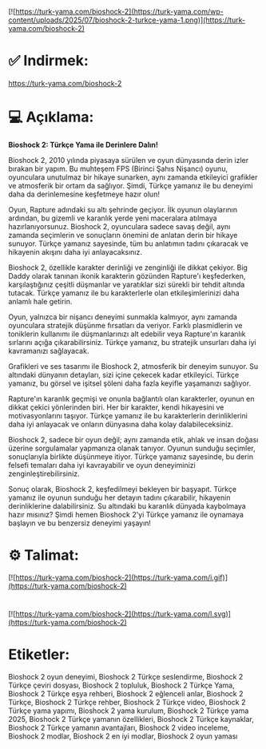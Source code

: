 [![https://turk-yama.com/bioshock-2](https://turk-yama.com/wp-content/uploads/2025/07/bioshock-2-turkce-yama-1.png)](https://turk-yama.com/bioshock-2)
# ✅ Indirmek:
https://turk-yama.com/bioshock-2
# 💻 Açıklama:
**Bioshock 2: Türkçe Yama ile Derinlere Dalın!**

Bioshock 2, 2010 yılında piyasaya sürülen ve oyun dünyasında derin izler bırakan bir yapım. Bu muhteşem FPS (Birinci Şahıs Nişancı) oyunu, oyunculara unutulmaz bir hikaye sunarken, aynı zamanda etkileyici grafikler ve atmosferik bir ortam da sağlıyor. Şimdi, Türkçe yamanız ile bu deneyimi daha da derinlemesine keşfetmeye hazır olun!

Oyun, Rapture adındaki su altı şehrinde geçiyor. İlk oyunun olaylarının ardından, bu gizemli ve karanlık yerde yeni maceralara atılmaya hazırlanıyorsunuz. Bioshock 2, oyunculara sadece savaş değil, aynı zamanda seçimlerin ve sonuçların önemini de anlatan derin bir hikaye sunuyor. Türkçe yamanız sayesinde, tüm bu anlatımın tadını çıkaracak ve hikayenin akışını daha iyi anlayacaksınız.

Bioshock 2, özellikle karakter derinliği ve zenginliği ile dikkat çekiyor. Big Daddy olarak tanınan ikonik karakterin gözünden Rapture'ı keşfederken, karşılaştığınız çeşitli düşmanlar ve yaratıklar sizi sürekli bir tehdit altında tutacak. Türkçe yamanız ile bu karakterlerle olan etkileşimlerinizi daha anlamlı hale getirin.

Oyun, yalnızca bir nişancı deneyimi sunmakla kalmıyor, aynı zamanda oyunculara stratejik düşünme fırsatları da veriyor. Farklı plasmidlerin ve toniklerin kullanımı ile düşmanlarınızı alt edebilir veya Rapture'ın karanlık sırlarını açığa çıkarabilirsiniz. Türkçe yamanız, bu stratejik unsurları daha iyi kavramanızı sağlayacak.

Grafikleri ve ses tasarımı ile Bioshock 2, atmosferik bir deneyim sunuyor. Su altındaki dünyanın detayları, sizi içine çekecek kadar etkileyici. Türkçe yamanız, bu görsel ve işitsel şöleni daha fazla keyifle yaşamanızı sağlıyor. 

Rapture'ın karanlık geçmişi ve onunla bağlantılı olan karakterler, oyunun en dikkat çekici yönlerinden biri. Her bir karakter, kendi hikayesini ve motivasyonlarını taşıyor. Türkçe yamanız ile bu karakterlerin derinliklerini daha iyi anlayacak ve onların dünyasına daha kolay dalabileceksiniz.

Bioshock 2, sadece bir oyun değil; aynı zamanda etik, ahlak ve insan doğası üzerine sorgulamalar yapmanıza olanak tanıyor. Oyunun sunduğu seçimler, sonuçlarıyla birlikte düşünmeye itiyor. Türkçe yamanız sayesinde, bu derin felsefi temaları daha iyi kavrayabilir ve oyun deneyiminizi zenginleştirebilirsiniz.

Sonuç olarak, Bioshock 2, keşfedilmeyi bekleyen bir başyapıt. Türkçe yamanız ile oyunun sunduğu her detayın tadını çıkarabilir, hikayenin derinliklerine dalabilirsiniz. Su altındaki bu karanlık dünyada kaybolmaya hazır mısınız? Şimdi hemen Bioshock 2'yi Türkçe yamanız ile oynamaya başlayın ve bu benzersiz deneyimi yaşayın!
# ⚙️ Talimat:
[![https://turk-yama.com/bioshock-2](https://turk-yama.com/i.gif)](https://turk-yama.com/bioshock-2)
#
[![https://turk-yama.com/bioshock-2](https://turk-yama.com/l.svg)](https://turk-yama.com/bioshock-2)
# Etiketler:
Bioshock 2 oyun deneyimi, Bioshock 2 Türkçe seslendirme, Bioshock 2 Türkçe çeviri dosyası, Bioshock 2 topluluk, Bioshock 2 Türkçe Yama, Bioshock 2 Türkçe eşya rehberi, Bioshock 2 eğlenceli anlar, Bioshock 2 Türkçe, Bioshock 2 Türkçe rehber, Bioshock 2 Türkçe video, Bioshock 2 Türkçe yama yapımı, Bioshock 2 yama kurulum, Bioshock 2 Türkçe yama 2025, Bioshock 2 Türkçe yamanın özellikleri, Bioshock 2 Türkçe kaynaklar, Bioshock 2 Türkçe yamanın avantajları, Bioshock 2 video inceleme, Bioshock 2 modlar, Bioshock 2 en iyi modlar, Bioshock 2 oyun yaması


